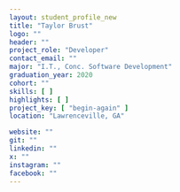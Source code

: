 ```yaml
---
layout: student_profile_new
title: "Taylor Brust"
logo: ""
header: ""
project_role: "Developer"
contact_email: ""
major: "I.T., Conc. Software Development"
graduation_year: 2020
cohort: ""
skills: [ ]
highlights: [ ]
project_key: [ "begin-again" ]
location: "Lawrenceville, GA"

website: ""
git: ""
linkedin: ""
x: ""
instagram: ""
facebook: ""
---
```

